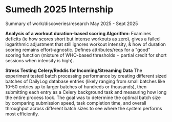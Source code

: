 # Sumedh 2025 Internship
Summary of work/discoveries/research May 2025 - Sept 2025


**Analysis of a workout duration–based scoring Algorithm:**
Examines deficits (ie how scores short but intense workouts as zero), gives a failed logarithmic adjustment that still ignores workout intensity, & how of duration scoring remains effort-agnostic. Defines attributes/reqs for a "good" scoring function (mixture of WHO-based thresholds + partial credit for short sessions when intensity is high).


**Stress Testing Celery/Reddis for Incoming/Streaming Data**
The experiment tested batch processing performance by creating different sized batches of DailyLog database entries (likely ranging from small batches like 10-50 entries up to larger batches of hundreds or thousands), then submitting each entry as a Celery background task and measuring how long the entire process took. The goal was to determine the optimal batch size by comparing submission speed, task completion time, and overall throughput across different batch sizes to see where the system performs most efficiently.






